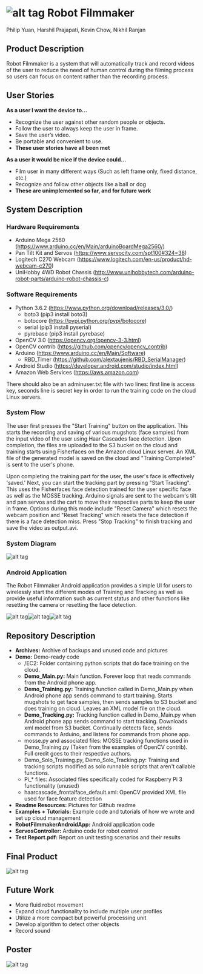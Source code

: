 # ![alt tag](https://github.com/CaptainGinyu/RobotFilmmaker/blob/master/Readme%20Resources/icon_small.png)  Robot Filmmaker 
Philip Yuan, Harshil Prajapati, Kevin Chow, Nikhil Ranjan

## Product Description
Robot Filmmaker is a system that will automatically track and record videos of the user to reduce the need of human control during the filming process so users can focus on content rather than the recording process.

## User Stories
**As a user I want the device to…**
  - Recognize the user against other random people or objects.
  - Follow the user to always keep the user in frame.
  - Save the user’s video.
  - Be portable and convenient to use.
  - **These user stories have all been met**
  
**As a user it would be nice if the device could...**
  - Film user in many different ways (Such as left frame only, fixed distance, etc.)
  - Recognize and follow other objects like a ball or dog
  - **These are unimplemented so far, and for future work**

## System Description
### Hardware Requirements
  - Arduino Mega 2560 (https://www.arduino.cc/en/Main/arduinoBoardMega2560/)
  - Pan Tilt Kit and Servos (https://www.servocity.com/spt100#324=38)
  - Logitech C270 Webcam (https://www.logitech.com/en-us/product/hd-webcam-c270)
  - UniHobby 4WD Robot Chassis (http://www.unihobbytech.com/arduino-robot-parts/arduino-robot-chassis-c)

### Software Requirements
  - Python 3.6.2 (https://www.python.org/download/releases/3.0/)
    - boto3 (pip3 install boto3)
    - botocore (https://pypi.python.org/pypi/botocore)
    - serial (pip3 install pyserial)
    - pyrebase (pip3 install pyrebase)
  - OpenCV 3.0 (https://opencv.org/opencv-3-3.html)
  - OpenCV contrib (https://github.com/opencv/opencv_contrib)
  - Arduino (https://www.arduino.cc/en/Main/Software)
    - RBD_Timer (https://github.com/alextaujenis/RBD_SerialManager)
  - Android Studio (https://developer.android.com/studio/index.html)
  - Amazon Web Services (https://aws.amazon.com)
  
  There should also be an adminuser.txt file with two lines: first line is access key, seconds line is secret key in order to run the training code on the cloud Linux servers.

### System Flow
The user first presses the "Start Training" button on the application.  This starts the recording and saving of various mugshots (face samples) from the input video of the user using Haar Cascades face detection.  Upon completion, the files are uploaded to the S3 bucket on the cloud and training starts using Fisherfaces on the Amazon cloud Linux server.  An XML file of the generated model is saved on the cloud and "Training Completed" is sent to the user's phone.

Upon completing the training part for the user, the user's face is effectively 'saved.' Next, you can start the tracking part by pressing "Start Tracking".  This uses the Fisherfaces face detection trained for the user specific face as well as the MOSSE tracking.  Arduino signals are sent to the webcam's tilt and pan servos and the cart to move their respective parts to keep the user in frame.  Options during this mode include "Reset Camera" which resets the webcam position and "Reset Tracking" which resets the face detection if there is a face detection miss.  Press "Stop Tracking" to finish tracking and save the video as output.avi.

### System Diagram
![alt tag](https://github.com/CaptainGinyu/RobotFilmmaker/blob/master/Readme%20Resources/System_Diagram.png)

### Android Application
 The Robot Filmmaker Android application provides a simple UI for users to wirelessly start the different modes of Training and Tracking as well as provide useful information such as current status and other functions like resetting the camera or resetting the face detection.
 
 ![alt tag](https://github.com/CaptainGinyu/RobotFilmmaker/blob/master/Readme%20Resources/and1-2.png)![alt tag](https://github.com/CaptainGinyu/RobotFilmmaker/blob/master/Readme%20Resources/and1-1.png)![alt tag](https://github.com/CaptainGinyu/RobotFilmmaker/blob/master/Readme%20Resources/and1-3.png)
 
## Repository Description
  - **Archives:** Archive of backups and unused code and pictures
  - **Demo:** Demo-ready code
    - /EC2: Folder containing python scripts that do face training on the cloud.
    - **Demo_Main.py:** Main function.  Forever loop that reads commands from the Android phone app.
    - **Demo_Training.py:** Training function called in Demo_Main.py when Android phone app sends command to start training.  Starts  mugshots to get face samples, then sends samples to S3 bucket and does training on cloud.  Leaves an XML model file on the cloud.
    - **Demo_Tracking.py:** Tracking function called in Demo_Main.py when Android phone app sends command to start tracking. Downloads xml model from S3 bucket.  Continually detects face, sends commands to Arduino, and listens for commands from phone app.
    - mosse.py and associated files: MOSSE tracking functions used in Demo_Training.py (Taken from the examples of OpenCV contrib).  Full credit goes to their respective authors.
    - Demo_Solo_Training.py, Demo_Solo_Tracking.py: Training and tracking scripts modified as solo runnable scripts that aren't callable functions.
    - Pi_* files: Associated files specifically coded for Raspberry Pi 3 functionality (unused)
    - haarcascade_frontalface_default.xml: OpenCV provided XML file used for face feature detection    
  - **Readme Resources:** Pictures for Github readme
  - **Examples + Tutorials:** Example code and tutorials of how we wrote and set up cloud management
  - **RobotFilmmakerAndroidApp:** Android application code
  - **ServosController:** Arduino code for robot control
  - **Test Report.pdf:** Report on unit testing scenarios and their results
 
 ## Final Product
 ![alt tag](https://gfycat.com/ScalyBarrenGrosbeak)
 
 ## Future Work
 - More fluid robot movement
 - Expand cloud functionality to include multiple user profiles
 - Utilize a more compact but powerful processing unit
 - Develop algorithm to detect other objects
 - Record sound
  
 ## Poster
 ![alt tag](https://github.com/CaptainGinyu/RobotFilmmaker/blob/master/Readme%20Resources/Poster.png)
 

